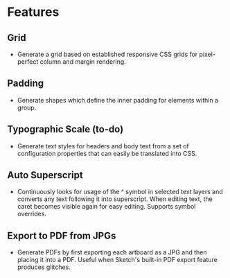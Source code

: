 # Features

## Grid

- Generate a grid based on established responsive CSS grids for pixel-perfect column and margin rendering.

## Padding

- Generate shapes which define the inner padding for elements within a group.

## Typographic Scale (to-do)

- Generate text styles for headers and body text from a set of configuration properties that can easily be translated into CSS.

## Auto Superscript

- Continuously looks for usage of the ^ symbol in selected text layers and converts any text following it into superscript. When editing text, the caret becomes visible again for easy editing. Supports symbol overrides.

## Export to PDF from JPGs

- Generate PDFs by first exporting each artboard as a JPG and then placing it into a PDF. Useful when Sketch's built-in PDF export feature produces glitches.
